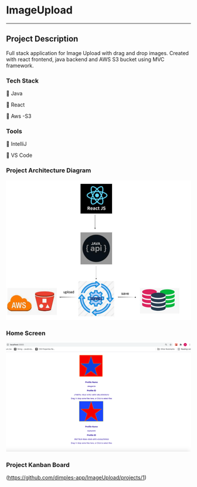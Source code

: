 # ImageUpload

---
## Project Description
Full stack application for Image Upload with drag and drop images. Created with react frontend, java backend and AWS S3 bucket using MVC framework.

### Tech Stack
 :small_blue_diamond: Java
 
 :small_blue_diamond: React
 
 :small_blue_diamond: Aws -S3

### Tools
:small_blue_diamond: IntelliJ

:small_blue_diamond: VS Code


### Project Architecture Diagram


![Project-Architecture-Diagram](https://github.com/dimples-app/ImageUpload/blob/master/Assets/Diagram_ASW_React_Java.jpg)


### Home Screen


![Home](https://github.com/dimples-app/ImageUpload/blob/master/Assets/ImageUpload.png)


### Project Kanban Board

(https://github.com/dimples-app/ImageUpload/projects/1)
